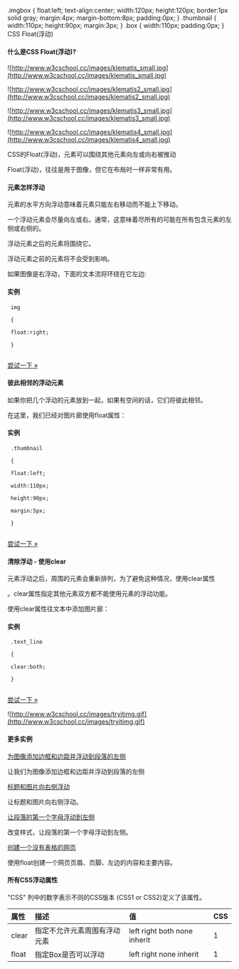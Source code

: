   .imgbox { float:left; text-align:center; width:120px; height:120px; border:1px solid gray; margin:4px; margin-bottom:8px; padding:0px; } .thumbnail { width:110px; height:90px; margin:3px; } .box { width:110px; padding:0px; } 
CSS Float(浮动)  

#### 什么是CSS Float(浮动)?

  ![http://www.w3cschool.cc/images/klematis_small.jpg](http://www.w3cschool.cc/images/klematis_small.jpg)




  ![http://www.w3cschool.cc/images/klematis2_small.jpg](http://www.w3cschool.cc/images/klematis2_small.jpg)


  ![http://www.w3cschool.cc/images/klematis3_small.jpg](http://www.w3cschool.cc/images/klematis3_small.jpg)


  ![http://www.w3cschool.cc/images/klematis4_small.jpg](http://www.w3cschool.cc/images/klematis4_small.jpg)




 CSS的Float(浮动)，元素可以围绕其他元素向左或向右被推动

 Float(浮动)，往往是用于图像，但它在布局时一样非常有用。

 

#### 元素怎样浮动

 元素的水平方向浮动意味着元素只能左右移动而不能上下移动。

 一个浮动元素会尽量向左或右。通常，这意味着尽所有的可能在所有包含元素的左侧或右侧的。

 浮动元素之后的元素将围绕它。

 浮动元素之前的元素将不会受到影响。

 如果图像是右浮动，下面的文本流将环绕在它左边:

  
#### 实例

 
```
 img

 {

 float:right;

 }


```
 

[尝试一下 »](http://www.w3cschool.cc/try/try.php?filename=trycss_float) 

 



#### 彼此相邻的浮动元素

 如果你把几个浮动的元素放到一起，如果有空间的话，它们将彼此相邻。

 在这里，我们已经对图片廊使用float属性：

  
#### 实例

 
```
 .thumbnail 

 {

 float:left;

 width:110px;

 height:90px;

 margin:5px;

 }


```
 

[尝试一下 »](http://www.w3cschool.cc/try/try.php?filename=trycss_float_elements) 

 



#### 清除浮动 - 使用clear

 元素浮动之后，周围的元素会重新排列，为了避免这种情况，使用clear属性

 。clear属性指定其他元素双方都不能使用元素的浮动功能。

 使用clear属性往文本中添加图片廊：

  
#### 实例

 
```
 .text_line

 {

 clear:both;

 }


```
 

[尝试一下 »](http://www.w3cschool.cc/try/try.php?filename=trycss_float_clear) 

 


 ![http://www.w3cschool.cc/images/tryitimg.gif](http://www.w3cschool.cc/images/tryitimg.gif)
#### 更多实例

 

 [为图像添加边框和边距并浮动到段落的左侧](http://www.w3cschool.cc/try/try.php?filename=trycss_float2)

 让我们为图像添加边框和边距并浮动到段落的左侧

 [标题和图片向右侧浮动](http://www.w3cschool.cc/try/try.php?filename=trycss_float3)

 让标题和图片向右侧浮动。

 [让段落的第一个字母浮动到左侧](http://www.w3cschool.cc/try/try.php?filename=trycss_float4)

 改变样式，让段落的第一个字母浮动到左侧。

 [创建一个没有表格的网页](http://www.w3cschool.cc/try/try.php?filename=trycss_float6)

 使用float创建一个网页页眉、页脚、左边的内容和主要内容。

 

#### 所有CSS浮动属性

 "CSS" 列中的数字表示不同的CSS版本 (CSS1 or CSS2)定义了该属性。

 

|属性|描述|值|CSS|
|:--|:--|:--|:--|
|clear|指定不允许元素周围有浮动元素|left right both none inherit|1|
|float|指定Box是否可以浮动|left right none inherit|1|



